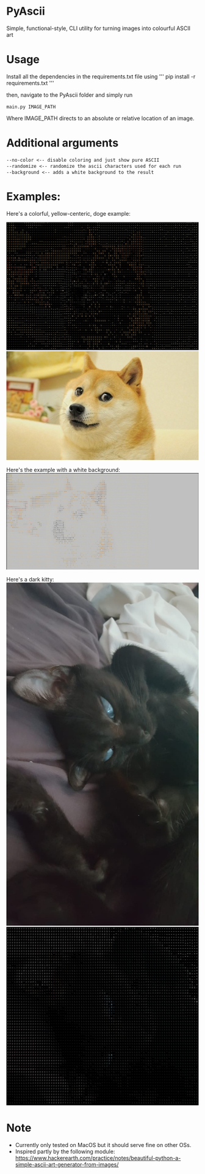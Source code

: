 # PyAscii
Simple, functional-style, CLI utility for turning images into colourful ASCII art

# Usage
Install all the dependencies in the requirements.txt file using 
'''
pip install -r requirements.txt
'''

then, navigate to the PyAscii folder and simply run
```
main.py IMAGE_PATH
```
Where IMAGE_PATH directs to an absolute or relative location of an image. 



# Additional arguments
```--kernel [int] <-- the size of the kernel used for processing the image (i.e., 3 = 3*3, 5 = 5*5, etc.)
--no-color <-- disable coloring and just show pure ASCII
--randomize <-- randomize the ascii characters used for each run
--background <-- adds a white background to the result
```

# Examples:
Here's a colorful, yellow-centeric, doge example:

![](images/doge_black.jpeg) ![](images/doge.jpg)

Here's the example with a white background:
![](images/doge_white.jpeg)

Here's a dark kitty:
![](images/ravi.jpeg) ![](images/ravi_back.jpeg)

# Note

- Currently only tested on MacOS but it should serve fine on other OSs.
- Inspired partly by the following module:
https://www.hackerearth.com/practice/notes/beautiful-python-a-simple-ascii-art-generator-from-images/
